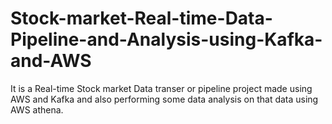 # Stock-market-Real-time-Data-Pipeline-and-Analysis-using-Kafka-and-AWS
It is a Real-time Stock market Data transer or pipeline project made using AWS and Kafka and also performing some data analysis on that data using AWS athena.
